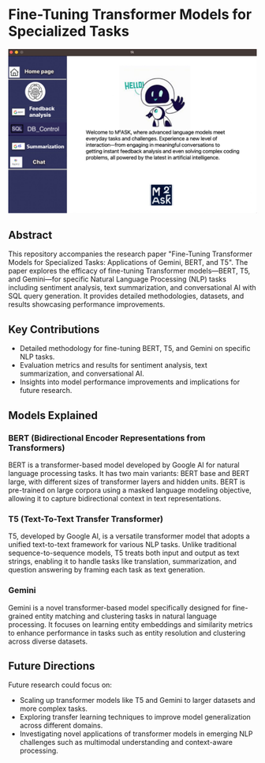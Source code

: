 # Fine-Tuning Transformer Models for Specialized Tasks
![image](https://github.com/marinaredamekhael/Fine-Tuning-Transformer-Models/blob/main/output/1.jpg)

## Abstract
This repository accompanies the research paper "Fine-Tuning Transformer Models for Specialized Tasks: Applications of Gemini, BERT, and T5". The paper explores the efficacy of fine-tuning Transformer models—BERT, T5, and Gemini—for specific Natural Language Processing (NLP) tasks including sentiment analysis, text summarization, and conversational AI with SQL query generation. It provides detailed methodologies, datasets, and results showcasing performance improvements.

## Key Contributions
- Detailed methodology for fine-tuning BERT, T5, and Gemini on specific NLP tasks.
- Evaluation metrics and results for sentiment analysis, text summarization, and conversational AI.
- Insights into model performance improvements and implications for future research.
## Models Explained
### BERT (Bidirectional Encoder Representations from Transformers)
BERT is a transformer-based model developed by Google AI for natural language processing tasks. It has two main variants: BERT base and BERT large, with different sizes of transformer layers and hidden units. BERT is pre-trained on large corpora using a masked language modeling objective, allowing it to capture bidirectional context in text representations.

### T5 (Text-To-Text Transfer Transformer)
T5, developed by Google AI, is a versatile transformer model that adopts a unified text-to-text framework for various NLP tasks. Unlike traditional sequence-to-sequence models, T5 treats both input and output as text strings, enabling it to handle tasks like translation, summarization, and question answering by framing each task as text generation.

### Gemini
Gemini is a novel transformer-based model specifically designed for fine-grained entity matching and clustering tasks in natural language processing. It focuses on learning entity embeddings and similarity metrics to enhance performance in tasks such as entity resolution and clustering across diverse datasets.

## Future Directions
Future research could focus on:

- Scaling up transformer models like T5 and Gemini to larger datasets and more complex tasks.
- Exploring transfer learning techniques to improve model generalization across different domains.
- Investigating novel applications of transformer models in emerging NLP challenges such as multimodal understanding and context-aware processing.
